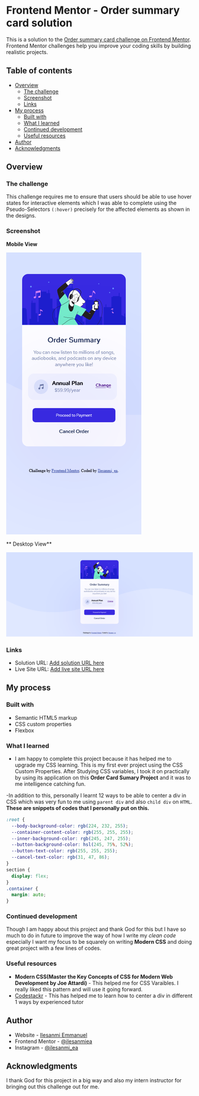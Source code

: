 # Frontend Mentor - Order summary card solution

This is a solution to the [Order summary card challenge on Frontend Mentor](https://www.frontendmentor.io/challenges/order-summary-component-QlPmajDUj). Frontend Mentor challenges help you improve your coding skills by building realistic projects. 

## Table of contents

- [Overview](#overview)
  - [The challenge](#the-challenge)
  - [Screenshot](#screenshot)
  - [Links](#links)
- [My process](#my-process)
  - [Built with](#built-with)
  - [What I learned](#what-i-learned)
  - [Continued development](#continued-development)
  - [Useful resources](#useful-resources)
- [Author](#author)
- [Acknowledgments](#acknowledgments)



## Overview

### The challenge
This challenge requires me to ensure that users should be able to use hover states for interactive elements which I was able to complete using the Pseudo-Selectors `(:hover)`  precisely for the affected elements as shown in the designs.

### Screenshot
**Mobile View**

![](./images/Screenshot%202022-09-10%20at%2000-56-36%20Frontend%20Mentor%20Order%20summary%20card.png)

** Desktop View**

![](./images/Screenshot%202022-09-10%20at%2000-55-09%20Frontend%20Mentor%20Order%20summary%20card.png)


### Links

- Solution URL: [Add solution URL here](https://www.frontendmentor.io/solutions/order-summary-card-challenge-p3B5TGIHQk)
- Live Site URL: [Add live site URL here](https://ordercad.netlify.app/)

## My process

### Built with

- Semantic HTML5 markup
- CSS custom properties
- Flexbox

### What I learned
- I am happy to complete this project because it has helped me to upgrade my CSS learning. This is my first ever project using the CSS Custom Properties.  After Studying CSS variables, I took it on practically by using its application on this **Order Card Sumary Project** and it was to me intelligence catching fun.

-In addition to this, personally I learnt 12 ways to be able to center a div in CSS which was very fun to me using `parent div` and also `child div` on `HTML`.
**These are snippets of codes that I personally put on this.**

```css
:root {
  --body-background-color: rgb(224, 232, 255);
  --container-content-color: rgb(255, 255, 255);
  --inner-background-color: rgb(245, 247, 255);
  --button-background-color: hsl(245, 75%, 52%);
  --button-text-color: rgb(255, 255, 255);
  --cancel-text-color: rgb(31, 47, 86);
}
section {
  display: flex;
}
.container {
  margin: auto;
}
```

### Continued development

Though I am happy about this project and thank God for this but I have so much to do in future to improve the way of how I write my *clean code* especially I want my focus to be squarely on writing **Modern CSS** and doing great project with a few lines of codes.


### Useful resources

- **Modern CSS(Master the Key Concepts of CSS for Modern Web Development by Joe Attardi)** - This helped me for CSS Varaibles. I really liked this pattern and will use it going forward.
- [Codestackr](https://www.codestackr.com) - This has helped me to learn how to center a div in different 1 ways by experienced tutor

## Author

- Website - [Ilesanmi Emmanuel](https://www.ilesanmiea.hashnode.dev)
- Frontend Mentor - [@ilesanmiea](https://www.frontendmentor.io/profile/ilesanmiea)
- Instagram - [@ilesanmi_ea](https://www.twitter.com/ilesanmi_ea)



## Acknowledgments

I thank God for this project in a big way and also my intern instructor for bringing out this challenge out for me.

